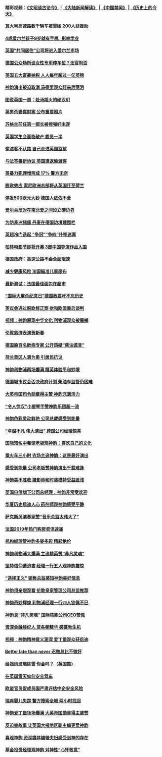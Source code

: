 #### 精彩视频：[《文昭谈古论今》](https://github.com/gfw-breaker/wenzhao) | [《大陆新闻解读》](https://github.com/gfw-breaker/ntdtv-comedy) | [《中国禁闻》](https://github.com/gfw-breaker/ntdtv-news) | [《历史上的今天》](https://github.com/gfw-breaker/today-in-history) 

#### [意大利高速路数千辆车被雪困 200人获援助](../pages/nsc974/n11022003.md?t=02031418) 

#### [4成爱尔兰孩子9岁就有手机   影响学业](../pages/nsc974/n11018141.md?t=02031418) 

#### [英国“共同居住”公司将进入爱尔兰市场](../pages/nsc974/n11018074.md?t=02031418) 

#### [德国公众场所设女性专用停车位？法官判否](../pages/nsc974/n11018033.md?t=02031418) 

#### [英国五大富豪纳税 人人每年超过一亿英镑](../pages/nsc974/n11016706.md?t=02031418) 

#### [神韵演出被迫取消 马德里观众赶来后落泪](../pages/nsc974/n11016854.md?t=02031418) 

#### [图说英国一周：赴汤蹈火的硬汉们](../pages/nsc974/n11016810.md?t=02031418) 

#### [英男杀妻谋财案 公布重要照片](../pages/nsc974/n11016778.md?t=02031418) 

#### [苏格兰前任第一部长被控强奸未遂](../pages/nsc974/n11016772.md?t=02031418) 

#### [英国学生会面临破产 裁员一半](../pages/nsc974/n11016766.md?t=02031418) 

#### [偷渡客不认路 自己走进英国监狱](../pages/nsc974/n11016763.md?t=02031418) 

#### [与法签署新协议 英国遣返偷渡客](../pages/nsc974/n11016756.md?t=02031418) 

#### [英暴力犯罪增两成 17% 警方无奈](../pages/nsc974/n11016787.md?t=02031418) 

#### [脱欧效应 索尼欧洲总部将从英国迁至荷兰](../pages/nsc974/n11015209.md?t=02031418) 

#### [停发500欧元大钞 德国人依依不舍](../pages/nsc974/n11015417.md?t=02031418) 

#### [爱尔兰反对在南北爱之间设立硬边界](../pages/nsc974/n11015382.md?t=02031418) 

#### [为防非洲猪瘟 丹麦在德国边境建围栏](../pages/nsc974/n11014368.md?t=02031418) 

#### [英超冷门迭起 “争冠”“争四”扑朔迷离](../pages/nsc974/n11014053.md?t=02031418) 

#### [柏林电影节即将开幕 3部中国导演作品入围](../pages/nsc974/n11013824.md?t=02031418) 

#### [德国政府：高速公路不会全面限速](../pages/nsc974/n11013841.md?t=02031418) 

#### [减少健康风险 法国瞄准儿童尿布](../pages/nsc974/n11012630.md?t=02031418) 

#### [最新测试：法国最佳面包在超市](../pages/nsc974/n11012842.md?t=02031418) 

#### [“国际大屠杀纪念日”德国政要吁不忘历史](../pages/nsc974/n11012513.md?t=02031418) 

#### [英议会通过脱欧修正案 欲和欧盟重启谈判](../pages/nsc974/n11011622.md?t=02031418) 

#### [视频：神韵展现中华文化 利物浦观众被震撼](../pages/nsc974/n11011005.md?t=02031418) 

#### [伦敦慈济表演贺新春](../pages/nsc974/n11011139.md?t=02031418) 

#### [德国逾百名肺病专家 公开质疑“柴油谎言”](../pages/nsc974/n11010325.md?t=02031418) 

#### [荷兰景区人满为患 引居民抗议 ](../pages/nsc974/n11010747.md?t=02031418) 

#### [神韵利物浦两场爆满 精英体验平和妙境](../pages/nsc974/n11010417.md?t=02031418) 

#### [德国城市议会否决政府计划 柴油车监管仍困难](../pages/nsc974/n11010716.md?t=02031418) 

#### [大英帝国司令勋章得主赞 神韵充满活力](../pages/nsc974/n11009434.md?t=02031418) 

#### [“令人惊叹”小提琴手赞神韵乐团超一流](../pages/nsc974/n11009535.md?t=02031418) 

#### [神韵色彩灵动鲜艳 公司总裁感受到能量](../pages/nsc974/n11009391.md?t=02031418) 

#### [“卓越不凡 伟大演出” 跨国公司经理惊喜](../pages/nsc974/n11009359.md?t=02031418) 

#### [国际知名中餐馆老板观神韵：喜欢自己的文化](../pages/nsc974/n11009314.md?t=02031418) 

#### [乘火车三小时 农场主追神韵：这是最好演出](../pages/nsc974/n11009299.md?t=02031418) 

#### [感受到能量 公司老板赞神韵演出千载难逢](../pages/nsc974/n11009226.md?t=02031418) 

#### [神韵美不胜收 摄影师和时装模特受益匪浅](../pages/nsc974/n11009171.md?t=02031418) 

#### [英国电信旗下公司总经理：神韵非常受欢迎](../pages/nsc974/n11008992.md?t=02031418) 

#### [华夏历史启迪人心 药剂师观神韵感受平静](../pages/nsc974/n11007232.md?t=02031418) 

#### [萨克斯风演奏家赞“音乐总监太伟大了”](../pages/nsc974/n11007174.md?t=02031418) 

#### [法国2019年热门购房资讯速递](../pages/nsc974/n10947033.md?t=02031418) 

#### [机构经理赞神韵多姿多彩 精彩绝伦](../pages/nsc974/n11006484.md?t=02031418) 

#### [神韵利物浦大爆满 主流精英赞“非凡灵魂”](../pages/nsc974/n11006697.md?t=02031418) 

#### [坚持信仰遭迫害 经理一行五人观神韵震惊](../pages/nsc974/n11006523.md?t=02031418) 

#### [“选择正义” 销售总监感知神韵美好信息](../pages/nsc974/n11006437.md?t=02031418) 

#### [神韵须亲眼观看 伦敦皇家管理公司总监推荐](../pages/nsc974/n11006402.md?t=02031418) 

#### [神韵奇妙辉煌 利物浦经理一行四人钦佩不已](../pages/nsc974/n11006397.md?t=02031418) 

#### [神韵具“非凡灵魂” 国际核能公司CEO赞佩](../pages/nsc974/n11006353.md?t=02031418) 

#### [资深金融经纪人 赏各朝精华 感蓬勃生机](../pages/nsc974/n11006347.md?t=02031418) 

#### [视频：神韵精神意义涵深 爱丁堡观众获启迪](../pages/nsc974/n11004622.md?t=02031418) 

#### [Better late than never 迟做总比不做好](../pages/nsc974/n11004768.md?t=02031418) 

#### [给挡风玻璃除雪 你会吗？（英国篇）](../pages/nsc974/n11004765.md?t=02031418) 

#### [在英国雪天如何安全驾车](../pages/nsc974/n11004758.md?t=02031418) 

#### [欧盟官员促成员国严肃评估中企安全风险](../pages/nsc974/n11004719.md?t=02031418) 

#### [瑞典婴儿失踪 警方搜索全城 两小时找回](../pages/nsc974/n11004065.md?t=02031418) 

#### [神韵爱丁堡场场爆满 大英帝国勋章得主盛赞](../pages/nsc974/n11003114.md?t=02031418) 

#### [反迫害故事 让英国大报地区副主编更爱神韵](../pages/nsc974/n11003184.md?t=02031418) 

#### [喜观神韵 资深媒体编辑夫妇感受到神的存在](../pages/nsc974/n11003116.md?t=02031418) 

#### [基金投资经理观神韵 对神性“心怀敬意”](../pages/nsc974/n11003069.md?t=02031418) 

